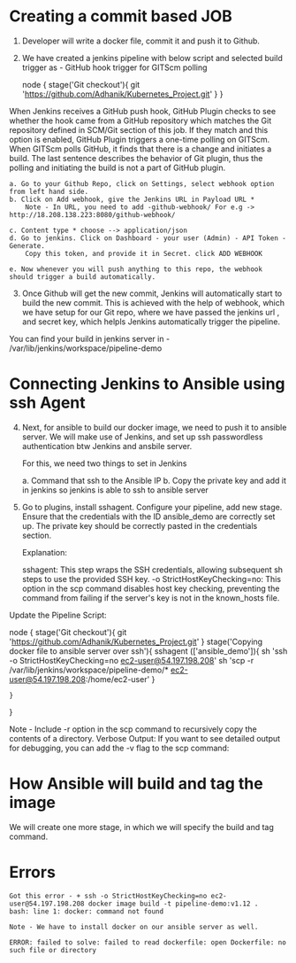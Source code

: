 
# Creating a commit based JOB

1. Developer will write a docker file, commit it and push it to Github. 
2. We have created a jenkins pipeline with below script and selected build trigger as - GitHub hook trigger for GITScm polling

    node {
        stage('Git checkout'){
            git 'https://github.com/Adhanik/Kubernetes_Project.git'
        }
    }

When Jenkins receives a GitHub push hook, GitHub Plugin checks to see whether the hook came from a GitHub repository which matches the Git repository defined in SCM/Git section of this job. If they match and this option is enabled, GitHub Plugin triggers a one-time polling on GITScm. When GITScm polls GitHub, it finds that there is a change and initiates a build. The last sentence describes the behavior of Git plugin, thus the polling and initiating the build is not a part of GitHub plugin.

    a. Go to your Github Repo, click on Settings, select webhook option from left hand side.
    b. Click on Add webhook, give the Jenkins URL in Payload URL *
        Note - In URL, you need to add -github-webhook/ For e.g -> http://18.208.138.223:8080/github-webhook/

    c. Content type * choose --> application/json
    d. Go to jenkins. Click on Dashboard - your user (Admin) - API Token - Generate.
        Copy this token, and provide it in Secret. click ADD WEBHOOK

    e. Now whenever you will push anything to this repo, the webhook should trigger a build automatically.


3. Once Github will get the new commit, Jenkins will automatically start to build the new commit. This is achieved with the help of webhook, which we have setup for our Git repo, where we have passed the jenkins url , and secret key, which helpls Jenkins automatically trigger the pipeline. 

You can find your build in jenkins server in - /var/lib/jenkins/workspace/pipeline-demo


# Connecting Jenkins to Ansible using ssh Agent

4. Next, for ansible to build our docker image, we need to push it to ansible server. We will make use of Jenkins, and set up ssh passwordless authentication  btw Jenkins and ansbile server.

   For this, we need two things to set in Jenkins

     a. Command that ssh to the Ansible IP
     b. Copy the private key and add it in jenkins so jenkins is able to ssh to ansible server

5. Go to plugins, install sshagent. Configure your pipeline, add new stage.
   Ensure that the credentials with the ID ansible_demo are correctly set up. The private key should be correctly pasted in the credentials section.

   Explanation:

    sshagent: This step wraps the SSH credentials, allowing subsequent sh steps to use the provided SSH key.
    -o StrictHostKeyChecking=no: This option in the scp command disables host key checking, preventing the command from failing if the server's key is not in the known_hosts file.

Update the Pipeline Script:

   node {
    stage('Git checkout'){
        git 'https://github.com/Adhanik/Kubernetes_Project.git'
    }
    stage('Copying docker file to ansible server over ssh'){
        sshagent (['ansible_demo']){
            sh 'ssh -o StrictHostKeyChecking=no ec2-user@54.197.198.208'
            sh 'scp -r /var/lib/jenkins/workspace/pipeline-demo/* ec2-user@54.197.198.208:/home/ec2-user'
        }
        
    }
    
}

Note - Include -r option in the scp command to recursively copy the contents of a directory. 
Verbose Output: If you want to see detailed output for debugging, you can add the -v flag to the scp command:

# How Ansible will build and tag the image

We will create one more stage, in which we will specify the build and tag command.

# Errors

    Got this error - + ssh -o StrictHostKeyChecking=no ec2-user@54.197.198.208 docker image build -t pipeline-demo:v1.12 .
    bash: line 1: docker: command not found

    Note - We have to install docker on our ansible server as well.

    ERROR: failed to solve: failed to read dockerfile: open Dockerfile: no such file or directory